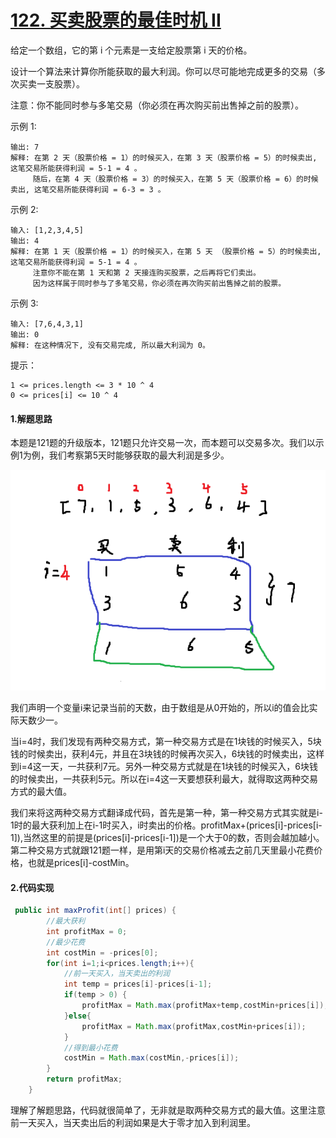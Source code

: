 # [122. 买卖股票的最佳时机 II](https://leetcode-cn.com/problems/best-time-to-buy-and-sell-stock-ii/)

给定一个数组，它的第 i 个元素是一支给定股票第 i 天的价格。

设计一个算法来计算你所能获取的最大利润。你可以尽可能地完成更多的交易（多次买卖一支股票）。

注意：你不能同时参与多笔交易（你必须在再次购买前出售掉之前的股票）。

示例 1:

```输入: [7,1,5,3,6,4]
输出: 7
解释: 在第 2 天（股票价格 = 1）的时候买入，在第 3 天（股票价格 = 5）的时候卖出, 这笔交易所能获得利润 = 5-1 = 4 。
     随后，在第 4 天（股票价格 = 3）的时候买入，在第 5 天（股票价格 = 6）的时候卖出, 这笔交易所能获得利润 = 6-3 = 3 。
```

示例 2:

```
输入: [1,2,3,4,5]
输出: 4
解释: 在第 1 天（股票价格 = 1）的时候买入，在第 5 天 （股票价格 = 5）的时候卖出, 这笔交易所能获得利润 = 5-1 = 4 。
     注意你不能在第 1 天和第 2 天接连购买股票，之后再将它们卖出。
     因为这样属于同时参与了多笔交易，你必须在再次购买前出售掉之前的股票。
```

示例 3:

```
输入: [7,6,4,3,1]
输出: 0
解释: 在这种情况下, 没有交易完成, 所以最大利润为 0。
```

提示：

```
1 <= prices.length <= 3 * 10 ^ 4
0 <= prices[i] <= 10 ^ 4
```

#### 1.解题思路

本题是121题的升级版本，121题只允许交易一次，而本题可以交易多次。我们以示例1为例，我们考察第5天时能够获取的最大利润是多少。

![](https://github.com/121880399/leetcode_training_camp/blob/master/wiki/t122/1.png)

我们声明一个变量i来记录当前的天数，由于数组是从0开始的，所以i的值会比实际天数少一。

当i=4时，我们发现有两种交易方式，第一种交易方式是在1块钱的时候买入，5块钱的时候卖出，获利4元，并且在3块钱的时候再次买入，6块钱的时候卖出，这样到i=4这一天，一共获利7元。另外一种交易方式就是在1块钱的时候买入，6块钱的时候卖出，一共获利5元。所以在i=4这一天要想获利最大，就得取这两种交易方式的最大值。

我们来将这两种交易方式翻译成代码，首先是第一种，第一种交易方式其实就是i-1时的最大获利加上在i-1时买入，i时卖出的价格。profitMax+(prices[i]-prices[i-1]),当然这里的前提是(prices[i]-prices[i-1])是一个大于0的数，否则会越加越小。第二种交易方式就跟121题一样，是用第i天的交易价格减去之前几天里最小花费价格，也就是prices[i]-costMin。

#### 2.代码实现

```java
 public int maxProfit(int[] prices) {
     	//最大获利
        int profitMax = 0;
     	//最少花费
        int costMin = -prices[0];
        for(int i=1;i<prices.length;i++){
            //前一天买入，当天卖出的利润
            int temp = prices[i]-prices[i-1];
            if(temp > 0) {
                profitMax = Math.max(profitMax+temp,costMin+prices[i]);
            }else{
                profitMax = Math.max(profitMax,costMin+prices[i]);
            }
            //得到最小花费
            costMin = Math.max(costMin,-prices[i]);
        }
        return profitMax;
    }
```

理解了解题思路，代码就很简单了，无非就是取两种交易方式的最大值。这里注意前一天买入，当天卖出后的利润如果是大于零才加入到利润里。